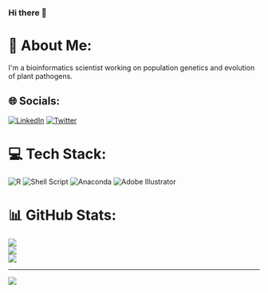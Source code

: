 ### Hi there 👋

# :rocket: About Me:
I'm a bioinformatics scientist working on population genetics and evolution of plant pathogens.

## 🌐 Socials:
[![LinkedIn](https://img.shields.io/badge/LinkedIn-%230077B5.svg?logo=linkedin&logoColor=white)](https://www.linkedin.com/in/das-pereira/) [![Twitter](https://img.shields.io/badge/Twitter-%231DA1F2.svg?logo=Twitter&logoColor=white)](https://twitter.com/oDaniloPereira) 

# 💻 Tech Stack:
![R](https://img.shields.io/badge/r-%23276DC3.svg?style=for-the-badge&logo=r&logoColor=white) ![Shell Script](https://img.shields.io/badge/shell_script-%23121011.svg?style=for-the-badge&logo=gnu-bash&logoColor=white) ![Anaconda](https://img.shields.io/badge/Anaconda-%2344A833.svg?style=for-the-badge&logo=anaconda&logoColor=white) ![Adobe Illustrator](https://img.shields.io/badge/adobeillustrator-%23FF9A00.svg?style=for-the-badge&logo=adobeillustrator&logoColor=white)

# 📊 GitHub Stats:
![](https://github-readme-stats.vercel.app/api?username=DuttaAnik&theme=swift&hide_border=false&include_all_commits=false&count_private=false)<br/>
![](https://github-readme-streak-stats.herokuapp.com/?user=DuttaAnik&theme=swift&hide_border=false)<br/>
![](https://github-readme-stats.vercel.app/api/top-langs/?username=DuttaAnik&theme=swift&hide_border=false&include_all_commits=false&count_private=false&layout=compact)

---
[![](https://visitcount.itsvg.in/api?id=DuttaAnik&icon=0&color=0)](https://visitcount.itsvg.in)

